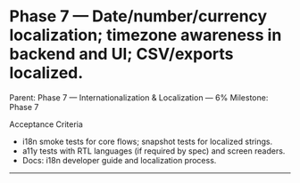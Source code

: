 # Phase 7 — Date/number/currency localization; timezone awareness in backend and UI; CSV/exports localized.

Parent: Phase 7 — Internationalization & Localization — 6%
Milestone: Phase 7

Acceptance Criteria
- i18n smoke tests for core flows; snapshot tests for localized strings.
- a11y tests with RTL languages (if required by spec) and screen readers.
- Docs: i18n developer guide and localization process.
- --

